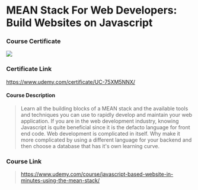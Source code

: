 # MEAN Stack For Web Developers: Build Websites on Javascript

### Course Certificate
![](https://udemy-certificate.s3.amazonaws.com/image/UC-75XM5NNX.jpg?l=null)

### Certificate Link
https://www.udemy.com/certificate/UC-75XM5NNX/

#### Course Description
> Learn all the building blocks of a MEAN stack and the available tools and techniques you can use to rapidly develop and maintain your web application.
> If you are in the web development industry, knowing Javascript is quite beneficial since it is the defacto language for front end code. Web development is complicated in itself. Why make it more complicated by using a different language for your backend and then choose a database that has it's own learning curve.

### Course Link
> https://www.udemy.com/course/javascript-based-website-in-minutes-using-the-mean-stack/
